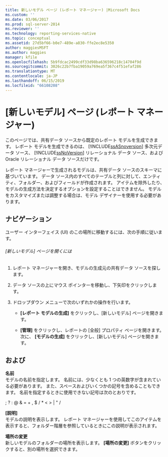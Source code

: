 ```yaml
---
title: 新しいモデル ページ (レポート マネージャー) |Microsoft Docs
ms.custom: ''
ms.date: 03/06/2017
ms.prod: sql-server-2014
ms.reviewer: ''
ms.technology: reporting-services-native
ms.topic: conceptual
ms.assetid: 27d5bf66-b0e7-489e-a830-ffe2ec8e5350
author: maggiesMSFT
ms.author: maggies
manager: kfile
ms.openlocfilehash: 5b9fdcac2499cdf33d98ba636596218c14704f9d
ms.sourcegitcommit: 3026c22b7fba19059a769ea5f367c4f51efaf286
ms.translationtype: MT
ms.contentlocale: ja-JP
ms.lasthandoff: 06/15/2019
ms.locfileid: "66108208"
---
```

# <a name="new-model-page-report-manager"></a>[新しいモデル] ページ (レポート マネージャー)
  このページでは、共有データ ソースから既定のレポート モデルを生成できます。 レポート モデルを生成できるのは、 [!INCLUDE[ssASnoversion](../includes/ssasnoversion-md.md)] 多次元データ ソース、 [!INCLUDE[ssNoVersion](../includes/ssnoversion-md.md)] リレーショナル データ ソース、および Oracle リレーショナル データ ソースだけです。  
  
 レポート マネージャーで生成されるモデルは、共有データ ソースのスキーマに基づいています。 データ ソース内のすべてのテーブルと列に対して、エンティティ、フォルダー、およびフィールドが作成されます。 アイテムを除外したり、モデルの生成方法を決定するオプションを設定することはできません。 モデルをカスタマイズまたは調整する場合は、モデル デザイナーを使用する必要があります。  
  
## <a name="navigation"></a>ナビゲーション  
 ユーザー インターフェイス (UI) のこの場所に移動するには、次の手順に従います。  
  
###### <a name="to-open-the-new-model-page"></a>[新しいモデル] ページを開くには  
  
1.  レポート マネージャーを開き、モデルの生成元の共有データ ソースを探します。  
  
2.  データ ソースの上にマウス ポインターを移動し、下矢印をクリックします。  
  
3.  ドロップダウン メニューで次のいずれかの操作を行います。  
  
    -   **[レポート モデルの生成]** をクリックし、[新しいモデル] ページを開きます。  
  
    -   **[管理]** をクリックし、レポートの [全般] プロパティ ページを開きます。 次に、 **[モデルの生成]** をクリックし、[新しいモデル] ページを開きます。  
  
## <a name="options"></a>および  
 **名前**  
 モデルの名前を指定します。 名前には、少なくとも 1 つの英数字が含まれている必要があります。 また、スペースおよびいくつかの記号を含めることもできます。 名前を指定するときに使用できない記号は次のとおりです。  
  
 ; ? : \@ & = + , $ / * \< > | " /  
  
 **[説明]**  
 モデルの説明を表示します。 レポート マネージャーを使用してこのアイテムを表示すると、フォルダー階層を参照しているときにこの説明が表示されます。  
  
 **場所の変更**  
 新しいモデルのフォルダーの場所を表示します。 **[場所の変更]** ボタンをクリックすると、別の場所を選択できます。  
  
  

